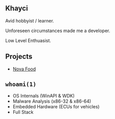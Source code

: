 ## Khayci
Avid hobbyist / learner.

Unforeseen circumstances made me a developer.

Low Level Enthuasist.

## **Projects**
* [Nova Food](https://www.novafood.io/)

## `whoami(1)`

* OS Internals (WinAPI & WDK)
* Malware Analysis (x86-32 & x86-64)
* Embedded Hardware (ECUs for vehicles)
* Full Stack

<!--
**khayci/khayci** is a ✨ _special_ ✨ repository because its `README.md` (this file) appears on your GitHub profile.

Here are some ideas to get you started:

- 🔭 I’m currently working on ...
- 🌱 I’m currently learning ...
- 👯 I’m looking to collaborate on ...
- 🤔 I’m looking for help with ...
- 💬 Ask me about ...
- 📫 How to reach me: ...
- 😄 Pronouns: ...
- ⚡ Fun fact: ...
-->
